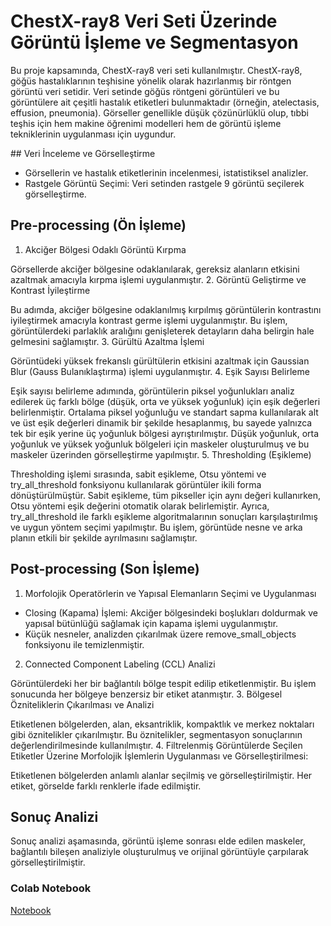 # ChestX-ray8 Veri Seti Üzerinde Görüntü İşleme ve Segmentasyon

Bu proje kapsamında, ChestX-ray8 veri seti kullanılmıştır. ChestX-ray8, göğüs hastalıklarının teşhisine yönelik olarak hazırlanmış bir röntgen görüntü veri setidir. Veri setinde göğüs röntgeni görüntüleri ve bu görüntülere ait çeşitli hastalık etiketleri bulunmaktadır (örneğin, atelectasis, effusion, pneumonia). Görseller genellikle düşük çözünürlüklü olup, tıbbi teşhis için hem makine öğrenimi modelleri hem de görüntü işleme tekniklerinin uygulanması için uygundur.

## Veri İnceleme ve Görselleştirme

- Görsellerin ve hastalık etiketlerinin incelenmesi, istatistiksel analizler.
- Rastgele Görüntü Seçimi: Veri setinden rastgele 9 görüntü seçilerek görselleştirme.

## Pre-processing (Ön İşleme)
1. Akciğer Bölgesi Odaklı Görüntü Kırpma

Görsellerde akciğer bölgesine odaklanılarak, gereksiz alanların etkisini azaltmak amacıyla kırpma işlemi uygulanmıştır.
2. Görüntü Geliştirme ve Kontrast İyileştirme

Bu adımda, akciğer bölgesine odaklanılmış kırpılmış görüntülerin kontrastını iyileştirmek amacıyla kontrast germe işlemi uygulanmıştır. Bu işlem, görüntülerdeki parlaklık aralığını genişleterek detayların daha belirgin hale gelmesini sağlamıştır.
3. Gürültü Azaltma İşlemi

Görüntüdeki yüksek frekanslı gürültülerin etkisini azaltmak için Gaussian Blur (Gauss Bulanıklaştırma) işlemi uygulanmıştır.
4. Eşik Sayısı Belirleme

Eşik sayısı belirleme adımında, görüntülerin piksel yoğunlukları analiz edilerek üç farklı bölge (düşük, orta ve yüksek yoğunluk) için eşik değerleri belirlenmiştir. Ortalama piksel yoğunluğu ve standart sapma kullanılarak alt ve üst eşik değerleri dinamik bir şekilde hesaplanmış, bu sayede yalnızca tek bir eşik yerine üç yoğunluk bölgesi ayrıştırılmıştır. Düşük yoğunluk, orta yoğunluk ve yüksek yoğunluk bölgeleri için maskeler oluşturulmuş ve bu maskeler üzerinden görselleştirme yapılmıştır.
5. Thresholding (Eşikleme)

Thresholding işlemi sırasında, sabit eşikleme, Otsu yöntemi ve try_all_threshold fonksiyonu kullanılarak görüntüler ikili forma dönüştürülmüştür. Sabit eşikleme, tüm pikseller için aynı değeri kullanırken, Otsu yöntemi eşik değerini otomatik olarak belirlemiştir. Ayrıca, try_all_threshold ile farklı eşikleme algoritmalarının sonuçları karşılaştırılmış ve uygun yöntem seçimi yapılmıştır. Bu işlem, görüntüde nesne ve arka planın etkili bir şekilde ayrılmasını sağlamıştır.

## Post-processing (Son İşleme)

1. Morfolojik Operatörlerin ve Yapısal Elemanların Seçimi ve Uygulanması

- Closing (Kapama) İşlemi: Akciğer bölgesindeki boşlukları doldurmak ve yapısal bütünlüğü sağlamak için kapama işlemi uygulanmıştır.
- Küçük nesneler, analizden çıkarılmak üzere remove_small_objects fonksiyonu ile temizlenmiştir.
2. Connected Component Labeling (CCL) Analizi

Görüntülerdeki her bir bağlantılı bölge tespit edilip etiketlenmiştir. Bu işlem sonucunda her bölgeye benzersiz bir etiket atanmıştır.
3. Bölgesel Özniteliklerin Çıkarılması ve Analizi

Etiketlenen bölgelerden, alan, eksantriklik, kompaktlık ve merkez noktaları gibi öznitelikler çıkarılmıştır. Bu öznitelikler, segmentasyon sonuçlarının değerlendirilmesinde kullanılmıştır.
4. Filtrelenmiş Görüntülerde Seçilen Etiketler Üzerine Morfolojik İşlemlerin Uygulanması ve Görselleştirilmesi:

Etiketlenen bölgelerden anlamlı alanlar seçilmiş ve görselleştirilmiştir. Her etiket, görselde farklı renklerle ifade edilmiştir.

## Sonuç Analizi
Sonuç analizi aşamasında, görüntü işleme sonrası elde edilen maskeler, bağlantılı bileşen analiziyle oluşturulmuş ve orijinal görüntüyle çarpılarak görselleştirilmiştir.

### Colab Notebook

[Notebook]([https://colab.research.google.com/drive/1aiLwjmFpj0WsouVB7ZxG9eI7nyoTl3ps?usp=sharing])
